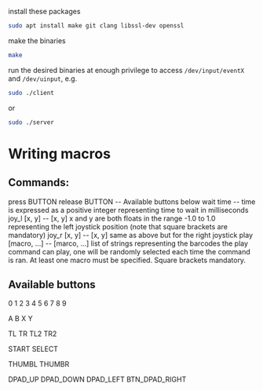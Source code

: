 install these packages
```bash
sudo apt install make git clang libssl-dev openssl
```

make the binaries
```bash
make
```

run the desired binaries at enough privilege to access ```/dev/input/eventX``` and ```/dev/uinput```, e.g.
```bash
sudo ./client
```
or
```bash
sudo ./server
```


# Writing macros

## Commands:
press BUTTON 
release BUTTON 
-- Available buttons below
wait time 
-- time is expressed as a positive integer representing time to wait in milliseconds
joy_l [x, y]
-- [x, y] x and y are both floats in the range -1.0 to 1.0 representing the left joystick position (note that square brackets are mandatory)
joy_r [x, y]
-- [x, y] same as above but for the right joystick
play [macro, ...]
-- [marco, ...] list of strings representing the barcodes the play command can play, one will be randomly selected each time the command is ran. At least one macro must be specified. Square brackets mandatory.

## Available buttons
0
1
2
3
4
5
6
7
8
9

A
B
X
Y

TL
TR
TL2
TR2

START
SELECT

THUMBL
THUMBR

DPAD_UP
DPAD_DOWN
DPAD_LEFT
BTN_DPAD_RIGHT
